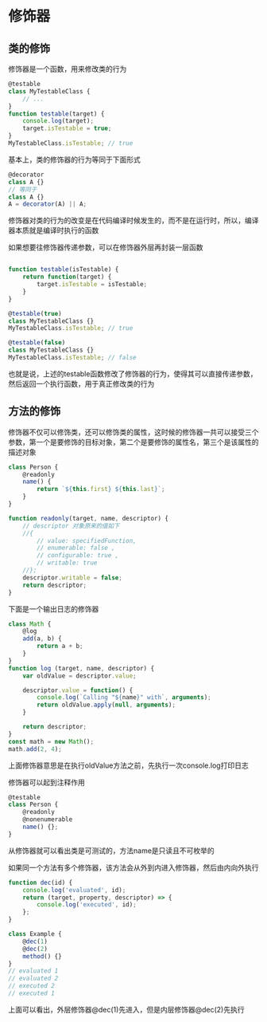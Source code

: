 # 修饰器

## 类的修饰

修饰器是一个函数，用来修改类的行为

```js
@testable
class MyTestableClass {
    // ...
}
function testable(target) {
    console.log(target);
    target.isTestable = true;
}
MyTestableClass.isTestable; // true
```

基本上，类的修饰器的行为等同于下面形式

```js
@decorator
class A {}
// 等同于
class A {}
A = decorator(A) || A;
```

修饰器对类的行为的改变是在代码编译时候发生的，而不是在运行时，所以，编译器本质就是编译时执行的函数

如果想要往修饰器传递参数，可以在修饰器外层再封装一层函数

```js

function testable(isTestable) {
    return function(target) {
        target.isTestable = isTestable;
    }
}

@testable(true)
class MyTestableClass {}
MyTestableClass.isTestable; // true

@testable(false)
class MyTestableClass {}
MyTestableClass.isTestable; // false
```

也就是说，上述的testable函数修改了修饰器的行为，使得其可以直接传递参数，然后返回一个执行函数，用于真正修改类的行为

## 方法的修饰

修饰器不仅可以修饰类，还可以修饰类的属性，这时候的修饰器一共可以接受三个参数，第一个是要修饰的目标对象，第二个是要修饰的属性名，第三个是该属性的描述对象

```js
class Person {
    @readonly
    name() {
        return `${this.first} ${this.last}`;
    }
}

function readonly(target, name, descriptor) {
    // descriptor 对象原来的值如下
    //{
        // value: specifiedFunction,
        // enumerable: false ,
        // configurable: true ,
        // writable: true
    //};
    descriptor.writable = false;
    return descriptor;
}
```

下面是一个输出日志的修饰器

```js
class Math {
    @log
    add(a, b) {
        return a + b;
    }
}
function log (target, name, descriptor) {
    var oldValue = descriptor.value;

    descriptor.value = function() {
        console.log(`Calling "${name}" with`, arguments);
        return oldValue.apply(null, arguments);
    }

    return descriptor;
}
const math = new Math();
math.add(2, 4);
```

上面修饰器意思是在执行oldValue方法之前，先执行一次console.log打印日志

修饰器可以起到注释作用

```js
@testable
class Person {
    @readonly
    @nonenumerable
    name() {};
}
```

从修饰器就可以看出类是可测试的，方法name是只读且不可枚举的

如果同一个方法有多个修饰器，该方法会从外到内进入修饰器，然后由内向外执行

```js
function dec(id) {
    console.log('evaluated', id);
    return (target, property, descriptor) => {
        console.log('executed', id);
    };
}

class Example {
    @dec(1)
    @dec(2)
    method() {}
}
// evaluated 1
// evaluated 2
// executed 2
// executed 1
```

上面可以看出，外层修饰器@dec(1)先进入，但是内层修饰器@dec(2)先执行

